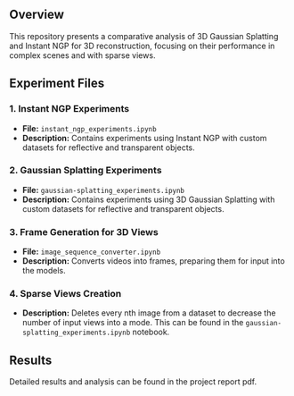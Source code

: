## Overview

This repository presents a comparative analysis of 3D Gaussian Splatting and Instant NGP for 3D reconstruction, focusing on their performance in complex scenes and with sparse views.

## Experiment Files

### 1. Instant NGP Experiments

- **File:** `instant_ngp_experiments.ipynb`
- **Description:** Contains experiments using Instant NGP with custom datasets for reflective and transparent objects.

### 2. Gaussian Splatting Experiments

- **File:** `gaussian-splatting_experiments.ipynb`
- **Description:** Contains experiments using 3D Gaussian Splatting with custom datasets for reflective and transparent objects.

### 3. Frame Generation for 3D Views

- **File:** `image_sequence_converter.ipynb`
- **Description:** Converts videos into frames, preparing them for input into the models.

### 4. Sparse Views Creation

- **Description:** Deletes every nth image from a dataset to decrease the number of input views into a mode. This can be found in the `gaussian-splatting_experiments.ipynb` notebook.

## Results

Detailed results and analysis can be found in the project report pdf.
